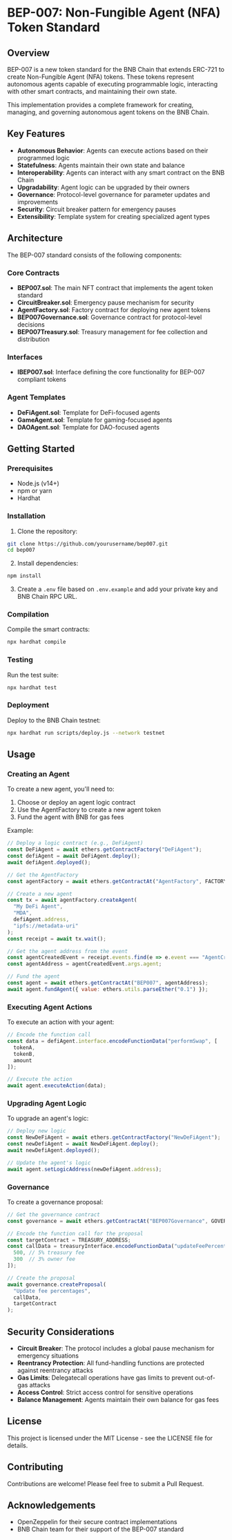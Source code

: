 # BEP-007: Non-Fungible Agent (NFA) Token Standard

## Overview

BEP-007 is a new token standard for the BNB Chain that extends ERC-721 to create Non-Fungible Agent (NFA) tokens. These tokens represent autonomous agents capable of executing programmable logic, interacting with other smart contracts, and maintaining their own state.

This implementation provides a complete framework for creating, managing, and governing autonomous agent tokens on the BNB Chain.

## Key Features

- **Autonomous Behavior**: Agents can execute actions based on their programmed logic
- **Statefulness**: Agents maintain their own state and balance
- **Interoperability**: Agents can interact with any smart contract on the BNB Chain
- **Upgradability**: Agent logic can be upgraded by their owners
- **Governance**: Protocol-level governance for parameter updates and improvements
- **Security**: Circuit breaker pattern for emergency pauses
- **Extensibility**: Template system for creating specialized agent types

## Architecture

The BEP-007 standard consists of the following components:

### Core Contracts

- **BEP007.sol**: The main NFT contract that implements the agent token standard
- **CircuitBreaker.sol**: Emergency pause mechanism for security
- **AgentFactory.sol**: Factory contract for deploying new agent tokens
- **BEP007Governance.sol**: Governance contract for protocol-level decisions
- **BEP007Treasury.sol**: Treasury management for fee collection and distribution

### Interfaces

- **IBEP007.sol**: Interface defining the core functionality for BEP-007 compliant tokens

### Agent Templates

- **DeFiAgent.sol**: Template for DeFi-focused agents
- **GameAgent.sol**: Template for gaming-focused agents
- **DAOAgent.sol**: Template for DAO-focused agents

## Getting Started

### Prerequisites

- Node.js (v14+)
- npm or yarn
- Hardhat

### Installation

1. Clone the repository:
```bash
git clone https://github.com/yourusername/bep007.git
cd bep007
```

2. Install dependencies:
```bash
npm install
```

3. Create a `.env` file based on `.env.example` and add your private key and BNB Chain RPC URL.

### Compilation

Compile the smart contracts:

```bash
npx hardhat compile
```

### Testing

Run the test suite:

```bash
npx hardhat test
```

### Deployment

Deploy to the BNB Chain testnet:

```bash
npx hardhat run scripts/deploy.js --network testnet
```

## Usage

### Creating an Agent

To create a new agent, you'll need to:

1. Choose or deploy an agent logic contract
2. Use the AgentFactory to create a new agent token
3. Fund the agent with BNB for gas fees

Example:

```javascript
// Deploy a logic contract (e.g., DeFiAgent)
const DeFiAgent = await ethers.getContractFactory("DeFiAgent");
const defiAgent = await DeFiAgent.deploy();
await defiAgent.deployed();

// Get the AgentFactory
const agentFactory = await ethers.getContractAt("AgentFactory", FACTORY_ADDRESS);

// Create a new agent
const tx = await agentFactory.createAgent(
  "My DeFi Agent",
  "MDA",
  defiAgent.address,
  "ipfs://metadata-uri"
);
const receipt = await tx.wait();

// Get the agent address from the event
const agentCreatedEvent = receipt.events.find(e => e.event === "AgentCreated");
const agentAddress = agentCreatedEvent.args.agent;

// Fund the agent
const agent = await ethers.getContractAt("BEP007", agentAddress);
await agent.fundAgent({ value: ethers.utils.parseEther("0.1") });
```

### Executing Agent Actions

To execute an action with your agent:

```javascript
// Encode the function call
const data = defiAgent.interface.encodeFunctionData("performSwap", [
  tokenA,
  tokenB,
  amount
]);

// Execute the action
await agent.executeAction(data);
```

### Upgrading Agent Logic

To upgrade an agent's logic:

```javascript
// Deploy new logic
const NewDeFiAgent = await ethers.getContractFactory("NewDeFiAgent");
const newDefiAgent = await NewDeFiAgent.deploy();
await newDefiAgent.deployed();

// Update the agent's logic
await agent.setLogicAddress(newDefiAgent.address);
```

### Governance

To create a governance proposal:

```javascript
// Get the governance contract
const governance = await ethers.getContractAt("BEP007Governance", GOVERNANCE_ADDRESS);

// Encode the function call for the proposal
const targetContract = TREASURY_ADDRESS;
const callData = treasuryInterface.encodeFunctionData("updateFeePercentages", [
  500, // 5% treasury fee
  300  // 3% owner fee
]);

// Create the proposal
await governance.createProposal(
  "Update fee percentages",
  callData,
  targetContract
);
```

## Security Considerations

- **Circuit Breaker**: The protocol includes a global pause mechanism for emergency situations
- **Reentrancy Protection**: All fund-handling functions are protected against reentrancy attacks
- **Gas Limits**: Delegatecall operations have gas limits to prevent out-of-gas attacks
- **Access Control**: Strict access control for sensitive operations
- **Balance Management**: Agents maintain their own balance for gas fees

## License

This project is licensed under the MIT License - see the LICENSE file for details.

## Contributing

Contributions are welcome! Please feel free to submit a Pull Request.

## Acknowledgements

- OpenZeppelin for their secure contract implementations
- BNB Chain team for their support of the BEP-007 standard
